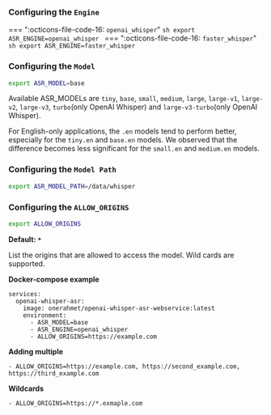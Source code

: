 ### Configuring the `Engine`

=== ":octicons-file-code-16: `openai_whisper`"
    ```sh
    export ASR_ENGINE=openai_whisper
    ```
=== ":octicons-file-code-16: `faster_whisper`"
    ```sh
    export ASR_ENGINE=faster_whisper
    ```

### Configuring the `Model`

```sh
export ASR_MODEL=base
```

Available ASR_MODELs are `tiny`, `base`, `small`, `medium`, `large`, `large-v1`, `large-v2`, `large-v3`, `turbo`(only OpenAI Whisper) and `large-v3-turbo`(only OpenAI Whisper).

For English-only applications, the `.en` models tend to perform better, especially for the `tiny.en` and `base.en` models. We observed that the difference becomes less significant for the `small.en` and `medium.en` models.

### Configuring the `Model Path`

```sh
export ASR_MODEL_PATH=/data/whisper
```
### Configuring the `ALLOW_ORIGINS`

```sh
export ALLOW_ORIGINS
```
**Default: `*`**

List the origins that are allowed to access the model. Wild cards are supported.

**Docker-compose example**
```
services:
  openai-whisper-asr:
    image: onerahmet/openai-whisper-asr-webservice:latest
    environment:
      - ASR_MODEL=base
      - ASR_ENGINE=openai_whisper
      - ALLOW_ORIGINS=https://example.com
```
**Adding multiple**
```
- ALLOW_ORIGINS=https://example.com, https://second_example.com, https://third_example.com
```
**Wildcards**
```
- ALLOW_ORIGINS=https://*.exmaple.com
